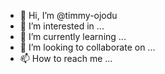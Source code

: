 - 👋 Hi, I’m @timmy-ojodu
- 👀 I’m interested in ...
- 🌱 I’m currently learning ...
- 💞️ I’m looking to collaborate on ...
- 📫 How to reach me ...

<!---
timmy-ojodu/timmy-ojodu is a ✨ special ✨ repository because its `README.md` (this file) appears on your GitHub profile.
You can click the Preview link to take a look at your changes.
--->
